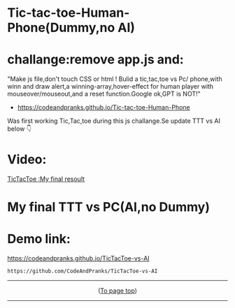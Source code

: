 <a id="up"></a>
# Tic-tac-toe-Human-Phone(Dummy,no AI)
# challange:remove app.js and:
 "Make js file,don't touch CSS or html ! Bulid a tic,tac,toe vs Pc/
phone,with winn and draw alert,a winning-array,hover-effect for human player with mouseover/mouseout,and a reset function.Google ok,GPT is NOT!"
- https://codeandpranks.github.io/Tic-tac-toe-Human-Phone

Was first working Tic,Tac,toe during this js challange.Se update TTT vs AI below 👇
# Video:
[TicTacToe :My final resoult](https://github.com/CodeAndPranks/TicTacToe-Human-VS-PC/raw/main/ttt.mp4)

# My final TTT vs PC(AI,no Dummy)
# Demo link:
https://codeandpranks.github.io/TicTacToe-vs-AI
```
https://github.com/CodeAndPranks/TicTacToe-vs-AI

```
<hr>

<p align="center">(<a href="#up">To page top</a>)</p>
<hr>
